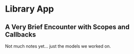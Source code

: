 # Library App
## A Very Brief Encounter with Scopes and Callbacks

Not much notes yet... just the models we worked on.